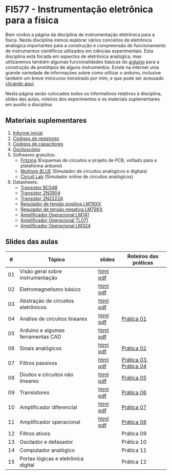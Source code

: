 # FI577 - Instrumentação eletrônica para a física

Bem vindos a página da disciplina de instrumentação eletrônica para a física. Nesta disciplina iremos explorar vários conceitos de eletrônica analógica importantes para a construção e compreensão do funcionamento de instrumentos científicos utilizados em ciências experimentais. Esta disciplina está focada em aspectos de eletrônica analógica, mas utilizaremos também algumas funcionalidades básicas do [arduino](http://www.arduino.cc) para a construção de protótipos de alguns instrumentos. Existe na internet uma grande variedade de informações sobre como utilizar o arduino, inclusive também um breve minicurso ministrado por mim, e que pode ser acessado [clicando aqui](minicurso_arduino.html).

Nesta página serão colocados todos os informativos relativos à disciplina, slides das aulas, roteiros dos experimentos e os materiais suplementares em auxílio a disciplina.

## Materiais suplementares

1. [Informe inicial](https://www.dropbox.com/s/0opfomssomraefd/informe_inicial.pdf?dl=0)
2. [Códigos de resistores](https://www.dropbox.com/s/7tp49dwx68755qn/resistores.pdf?dl=0)
3. [Códigos de capacitores](https://www.dropbox.com/s/484ycuat1s8cm5d/capacitores.pdf?dl=0)
4. [Osciloscópio](https://www.dropbox.com/s/27jkhdf64go2dct/osciloscopio.pdf?dl=0)
5. Softwares gratuitos:
    * [Fritzing](http://www.fritzing.org) (Esquemas de circuitos e projeto de PCB, voltado para a plataforma arduino)
    * [Multisim BLUE](http://br.mouser.com/MultiSimBlue/) (Simulador de circuitos analógicos e digitais)
    * [Circuit Lab](https://www.circuitlab.com/) (Simulador online de circuitos analógicos)
6. Datasheets:
    * [Transistor BC548](https://www.dropbox.com/s/vjcnxffznf18swq/BC548.pdf?dl=0)
    * [Transistor 2N3904](https://www.dropbox.com/s/4tnwkes5p96ynba/2N3904.pdf?dl=0)
    * [Transistor 2N2222A](https://www.dropbox.com/s/vmpjtxr21xmm7u5/2N2222A.pdf?dl=0)
    * [Regulador de tensão positiva LM78XX](https://www.dropbox.com/s/zvql2lrckchqlvy/LM78XX_Positive_Voltage_Regulator.pdf?dl=0)
    * [Regulador de tensão negativa LM79XX](https://www.dropbox.com/s/g34gdrr6cyjczu1/LM79XX_Negative_Voltage_Regulator.pdf?dl=0)
    * [Amplificador Operacional LM741](https://www.dropbox.com/s/5p0oyrvw2b4d112/LM741.pdf?dl=0)
    * [Amplificador Operacional TL071](https://www.dropbox.com/s/yl4hxtseboq2eg6/TL071.pdf?dl=0)
    * [Amplificador Operacional LM324](https://www.dropbox.com/s/374crsunvmv5az1/LM324.pdf?dl=0)


## Slides das aulas

| #  | Tópico                              | slides                          | Roteiros das práticas                        |
|----|-------------------------------------|---------------------------------|----------------------------------------------|
| 01 | Visão geral sobre instrumentação    | [html][s01-html] [pdf][s01-pdf] |                                              |
| 02 | Eletromagnetismo básico             | [html][s02-html] [pdf][s02-pdf] |                                              |
| 03 | Abstração de circuitos eletrônicos  | [html][s03-html] [pdf][s03-pdf] |                                              |
| 04 | Análise de circuitos lineares       | [html][s04-html] [pdf][s04-pdf] | [Prática 01][p01-pdf]                        |
| 05 | Arduino e algumas ferramentas CAD   | [html][s05-html] [pdf][s05-pdf] |                                              |
| 06 | Sinais analógicos                   | [html][s06-html] [pdf][s06-pdf] | [Prática 02][p02-pdf]                        |
| 07 | Filtros passivos                    | [html][s07-html] [pdf][s07-pdf] | [Prática 03][p03-pdf], [Prática 04][p04-pdf] |
| 08 | Diodos e circuitos não lineares     | [html][s08-html] [pdf][s08-pdf] | [Prática 05][p05-pdf]                        |
| 09 | Transistores                        | [html][s09-html] [pdf][s09-pdf] | [Prática 06][p06-pdf]                        |
| 10 | Amplificador diferencial            | [html][s10-html] [pdf][s10-pdf] | [Prática 07][p07-pdf]                        |
| 11 | Amplificador operacional            | [html][s11-html] [pdf][s11-pdf] | [Prática 08][p08-pdf]                        |
| 12 | Filtros ativos                      |                                 | Prática 09                                   |
| 13 | Oscilador e defasador               |                                 | Prática 10                                   |
| 14 | Computador analógico                |                                 | Prática 11                                   |
| 15 | Portas lógicas e eletrônica digital |                                 | Prática 12                                   |

[s01-html]: instrumentacao_fisica/capitulo_1.html
[s01-pdf]: https://www.dropbox.com/s/tumckbsmkx06uwn/capitulo_1.pdf?dl=0
[s02-html]: instrumentacao_fisica/capitulo_2.html
[s02-pdf]: https://www.dropbox.com/s/c8ir438wg78tosy/capitulo_2.pdf?dl=0
[s03-html]: instrumentacao_fisica/capitulo_3.html
[s03-pdf]: https://www.dropbox.com/s/dqiccx40wuluv6k/capitulo_3.pdf?dl=0
[s04-html]: instrumentacao_fisica/capitulo_4.html
[s04-pdf]: https://www.dropbox.com/s/ya5svg2ek802l35/capitulo_4.pdf?dl=0
[s05-html]: instrumentacao_fisica/capitulo_5.html
[s05-pdf]: https://www.dropbox.com/s/aw6rady7hzqwet8/capitulo_5.pdf?dl=0
[s06-html]: instrumentacao_fisica/capitulo_6.html
[s06-pdf]: #
[s07-html]: instrumentacao_fisica/capitulo_7.html
[s07-pdf]: #
[s08-html]: instrumentacao_fisica/capitulo_8.html
[s08-pdf]: #
[s09-html]: instrumentacao_fisica/capitulo_9.html
[s09-pdf]: #
[s10-html]: instrumentacao_fisica/capitulo_10.html
[s10-pdf]: #
[s11-html]: instrumentacao_fisica/capitulo_11.html
[s11-pdf]: #


[p01-pdf]: https://www.dropbox.com/s/3pfmhemipys4nqh/pratica_1.pdf?dl=0
[p02-pdf]: https://www.dropbox.com/s/3gx5mcg7ue63gy4/pratica_2.pdf?dl=0
[p03-pdf]: https://www.dropbox.com/s/37q855js78buat4/pratica_3.pdf?dl=0
[p04-pdf]: https://www.dropbox.com/s/mjqeild4rv878e4/pratica_4.pdf?dl=0
[p05-pdf]: https://www.dropbox.com/s/s6yb17m8byqmz82/pratica_5.pdf?dl=0
[p06-pdf]: https://www.dropbox.com/s/pm5p5ebb0za3a43/pratica_6.pdf?dl=0
[p07-pdf]: https://www.dropbox.com/s/4kiy9holsay9fwu/pratica_7.pdf?dl=0
[p08-pdf]: https://www.dropbox.com/s/ymzvgd0wem9bv3r/pratica_8.pdf?dl=0
